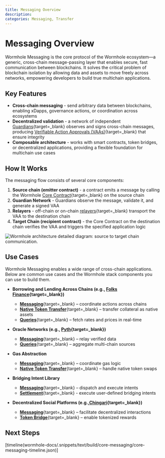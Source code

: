 ```yaml
---
title: Messaging Overview
description: 
categories: Messaging, Transfer
---
```


# Messaging Overview 

Wormhole Messaging is the core protocol of the Wormhole ecosystem—a generic, cross-chain message-passing layer that enables secure, fast communication between blockchains. It solves the critical problem of blockchain isolation by allowing data and assets to move freely across networks, empowering developers to build true multichain applications.

## Key Features

- **Cross-chain messaging** - send arbitrary data between blockchains, enabling xDapps, governance actions, or coordination across ecosystems
- **Decentralized validation** - a network of independent [Guardians](/docs/protocol/infrastructure/guardians/){target=\_blank} observes and signs cross-chain messages, producing [Verifiable Action Approvals (VAAs)](/docs/protocol/infrastructure/vaas/){target=\_blank} that ensure integrity
- **Composable architecture** - works with smart contracts, token bridges, or decentralized applications, providing a flexible foundation for multichain use cases

## How It Works

The messaging flow consists of several core components:

1. **Source chain (emitter contract)** - a contract emits a message by calling the Wormhole [Core Contract](/docs/protocol/infrastructure/core-contracts/){target=\_blank} on the source chain
2. **Guardian Network** - Guardians observe the message, validate it, and generate a signed VAA
3. **Relayers** - off-chain or on-chain [relayers](/docs/protocol/infrastructure/relayer/){target=\_blank} transport the VAA to the destination chain
4. **Target Chain (recipient contract)** - the Core Contract on the destination chain verifies the VAA and triggers the specified application logic

![Wormhole architecture detailed diagram: source to target chain communication.](/docs/images/protocol/architecture/architecture-1.webp)

## Use Cases

Wormhole Messaging enables a wide range of cross-chain applications. Below are common use cases and the Wormhole stack components you can use to build them.

- **Borrowing and Lending Across Chains (e.g., [Folks Finance](https://wormhole.com/case-studies/folks-finance){target=\_blank})**

    - [**Messaging**](/docs/products/messaging/get-started/){target=\_blank} – coordinate actions across chains
    - [**Native Token Transfer**](/docs/products/native-token-transfers/get-started/){target=\_blank} – transfer collateral as native assets
    - [**Queries**](/docs/products/queries/get-started/){target=\_blank} – fetch rates and prices in real-time

- **Oracle Networks (e.g., [Pyth](https://wormhole.com/case-studies/pyth){target=\_blank})**

    - [**Messaging**](/docs/products/messaging/get-started/){target=\_blank} – relay verified data
    - [**Queries**](/docs/products/queries/get-started/){target=\_blank} – aggregate multi-chain sources

- **Gas Abstraction**

    - [**Messaging**](/docs/products/messaging/get-started/){target=\_blank} – coordinate gas logic
    - [**Native Token Transfer**](/docs/products/native-token-transfers/get-started/){target=\_blank} – handle native token swaps

- **Bridging Intent Library**

    - [**Messaging**](/docs/products/messaging/get-started/){target=\_blank} – dispatch and execute intents
    - [**Settlement**](/docs/products/settlement/get-started/){target=\_blank} - execute user-defined bridging intents

- **Decentralized Social Platforms (e.g.,[Chingari](https://chingari.io/){target=\_blank})**

    - [**Messaging**](/docs/products/messaging/get-started/){target=\_blank} – facilitate decentralized interactions
    - [**Token Bridge**](/docs/products/token-bridge/get-started/){target=\_blank} – enable tokenized rewards

## Next Steps

[timeline(wormhole-docs/.snippets/text/build/core-messaging/core-messaging-timeline.json)]
